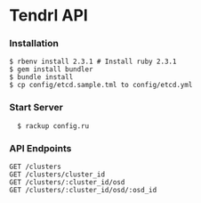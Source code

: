 # Tendrl API
### Installation
```shell
$ rbenv install 2.3.1 # Install ruby 2.3.1
$ gem install bundler
$ bundle install
$ cp config/etcd.sample.tml to config/etcd.yml
```
### Start Server
```shell
  $ rackup config.ru
```
### API Endpoints
```
GET /clusters
GET /clusters/cluster_id
GET /clusters/:cluster_id/osd
GET /clusters/:cluster_id/osd/:osd_id
```
